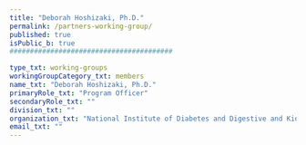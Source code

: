 ```yaml
---
title: "Deborah Hoshizaki, Ph.D."
permalink: /partners-working-group/
published: true
isPublic_b: true
########################################

type_txt: working-groups
workingGroupCategory_txt: members
name_txt: "Deborah Hoshizaki, Ph.D."
primaryRole_txt: "Program Officer"
secondaryRole_txt: ""
division_txt: ""
organization_txt: "National Institute of Diabetes and Digestive and Kidney Diseases (NIDDK)"
email_txt: ""
---
```

